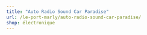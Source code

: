 ```yaml
---
title: "Auto Radio Sound Car Paradise"
url: /le-port-marly/auto-radio-sound-car-paradise/
shop: électronique
---
```


